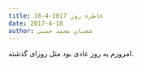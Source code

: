 ```yaml
---
title: خاطره روز 2017-4-18
date: 2017-4-18
author: شعبان محمد حسنی
---
```


امروزم یه روز عادی بود مثل روزای گذشته.